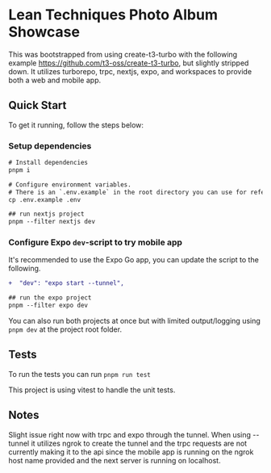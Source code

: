 # Lean Techniques Photo Album Showcase

This was bootstrapped from using create-t3-turbo with the following example https://github.com/t3-oss/create-t3-turbo, but slightly stripped down. It utilizes turborepo, trpc, nextjs, expo, and workspaces to provide both a web and mobile app.

## Quick Start

To get it running, follow the steps below:

### Setup dependencies

```diff
# Install dependencies
pnpm i

# Configure environment variables.
# There is an `.env.example` in the root directory you can use for reference
cp .env.example .env

## run nextjs project
pnpm --filter nextjs dev
```

### Configure Expo `dev`-script to try mobile app

It's recommended to use the Expo Go app, you can update the script to the following.

```diff
+  "dev": "expo start --tunnel",

## run the expo project
pnpm --filter expo dev
```

You can also run both projects at once but with limited output/logging using `pnpm dev` at the project root folder.

## Tests

To run the tests you can run `pnpm run test`

This project is using vitest to handle the unit tests.

## Notes

Slight issue right now with trpc and expo through the tunnel. When using --tunnel it utilizes ngrok to create the tunnel and the trpc requests are not currently making it to the api since the mobile app is running on the ngrok host name provided and the next server is running on localhost.

